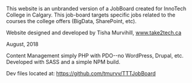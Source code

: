 This website is an unbranded version of a JobBoard created for  InnoTech College in Calgary. This job-board targets specific jobs related to the courses the college offers (BigData, SharePoint, etc).

Website designed and developed by Tisha Murvihill, www.take2tech.ca

August, 2018

Content Management simply PHP with PDO--no WordPress, Drupal, etc.
Developed with SASS and a simple NPM build.

Dev files located at:
https://github.com/tmurvv/TTTJobBoard
